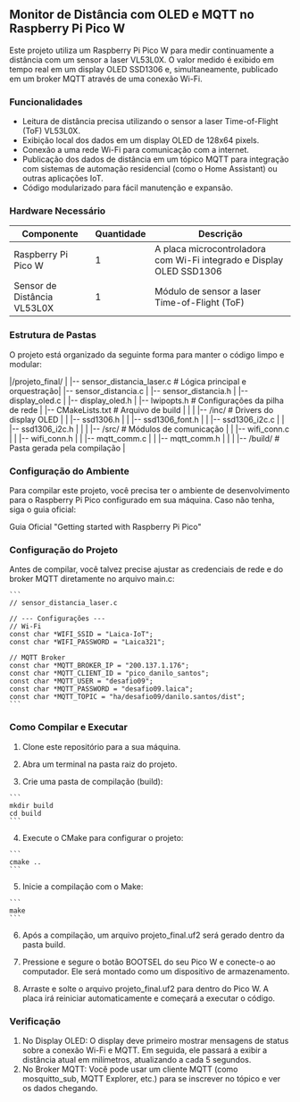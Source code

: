 ## Monitor de Distância com OLED e MQTT no Raspberry Pi Pico W

Este projeto utiliza um Raspberry Pi Pico W para medir continuamente a distância com um sensor a laser VL53L0X. O valor medido é exibido em tempo real em um display OLED SSD1306 e, simultaneamente, publicado em um broker MQTT através de uma conexão Wi-Fi.

### Funcionalidades
* Leitura de distância precisa utilizando o sensor a laser Time-of-Flight (ToF) VL53L0X.
* Exibição local dos dados em um display OLED de 128x64 pixels.
* Conexão a uma rede Wi-Fi para comunicação com a internet.
* Publicação dos dados de distância em um tópico MQTT para integração com sistemas de automação residencial (como o Home Assistant) ou outras aplicações IoT.
* Código modularizado para fácil manutenção e expansão.

### Hardware Necessário
|          Componente          | Quantidade |                                Descrição                             |
| ---------------------------- | ---------- | -------------------------------------------------------------------- |
|     Raspberry Pi Pico W      |      1     | A placa microcontroladora com Wi-Fi integrado e Display OLED SSD1306 |
| Sensor de Distância VL53L0X  |      1     | Módulo de sensor a laser Time-of-Flight (ToF)                        |

### Estrutura de Pastas
O projeto está organizado da seguinte forma para manter o código limpo e modular:

|/projeto_final/                                                             |
|-- sensor_distancia_laser.c                # Lógica principal e orquestração|
|-- sensor_distancia.c                                                       |
|-- sensor_distancia.h                                                       |
|-- display_oled.c                                                           |
|-- display_oled.h                                                           |
|-- lwipopts.h              # Configurações da pilha de rede                 |
|-- CMakeLists.txt          # Arquivo de build                               |
|                                                                            |
|-- /inc/                   # Drivers do display OLED                        |
|   |-- ssd1306.h                                                            |
|   |-- ssd1306_font.h                                                       |
|   |-- ssd1306_i2c.c                                                        |
|   |-- ssd1306_i2c.h                                                        |
|                                                                            |
|-- /src/                   # Módulos de comunicação                         |
|   |-- wifi_conn.c                                                          | 
|   |-- wifi_conn.h                                                          |
|   |-- mqtt_comm.c                                                          |
|   |-- mqtt_comm.h                                                          |
|                                                                            |
|-- /build/                 # Pasta gerada pela compilação                   |

### Configuração do Ambiente
Para compilar este projeto, você precisa ter o ambiente de desenvolvimento para o Raspberry Pi Pico configurado em sua máquina. Caso não tenha, siga o guia oficial:

Guia Oficial "Getting started with Raspberry Pi Pico"

### Configuração do Projeto
Antes de compilar, você talvez precise ajustar as credenciais de rede e do broker MQTT diretamente no arquivo main.c:

````
```
// sensor_distancia_laser.c

// --- Configurações ---
// Wi-Fi
const char *WIFI_SSID = "Laica-IoT";
const char *WIFI_PASSWORD = "Laica321";

// MQTT Broker
const char *MQTT_BROKER_IP = "200.137.1.176";
const char *MQTT_CLIENT_ID = "pico_danilo_santos";
const char *MQTT_USER = "desafio09";
const char *MQTT_PASSWORD = "desafio09.laica";
const char *MQTT_TOPIC = "ha/desafio09/danilo.santos/dist";
```
````

### Como Compilar e Executar
1. Clone este repositório para a sua máquina.
2. Abra um terminal na pasta raiz do projeto.

3. Crie uma pasta de compilação (build):
````
```
mkdir build
cd build
```
````

4. Execute o CMake para configurar o projeto:
````
```
cmake ..
```
````

5. Inicie a compilação com o Make:
````
```
make
```
````

6. Após a compilação, um arquivo projeto_final.uf2 será gerado dentro da pasta build.

7. Pressione e segure o botão BOOTSEL do seu Pico W e conecte-o ao computador. Ele será montado como um dispositivo de armazenamento.

8. Arraste e solte o arquivo projeto_final.uf2 para dentro do Pico W. A placa irá reiniciar automaticamente e começará a executar o código.

### Verificação
1. No Display OLED: O display deve primeiro mostrar mensagens de status sobre a conexão Wi-Fi e MQTT. Em seguida, ele passará a exibir a distância atual em milímetros, atualizando a cada 5 segundos.
2. No Broker MQTT: Você pode usar um cliente MQTT (como mosquitto_sub, MQTT Explorer, etc.) para se inscrever no tópico e ver os dados chegando.
